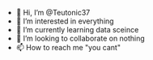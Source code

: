 - 👋 Hi, I’m @Teutonic37
- 👀 I’m interested in everything
- 🌱 I’m currently learning data sceince 
- 💞️ I’m looking to collaborate on nothing
- 📫 How to reach me "you cant"

<!---
Teutonic37/Teutonic37 is a ✨ special ✨ repository because its `README.md` (this file) appears on your GitHub profile.
You can click the Preview link to take a look at your changes.
--->


